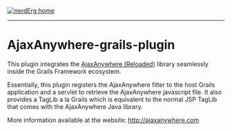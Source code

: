 [![nerdErg home](http://i.imgur.com/vNBBHNW.png)](http://www.nerderg.com/)

----------

AjaxAnywhere-grails-plugin
==========================

This plugin integrates the [AjaxAnywhere (Reloaded)](http://ajaxanywhere.com) library seamlessly inside the Grails Framework ecosystem.

Essentially, this plugin registers the AjaxAnywhere filter to the host Grails application and a servlet to retrieve the AjaxAnywhere javascript file.
It also provides a TagLib a la Grails which is equivalent to the normal JSP TagLib that comes with the AjaxAnywhere Java library.

More information available at the website: http://ajaxanywhere.com